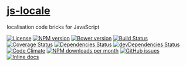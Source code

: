 [js-locale](http://make-github-pseudonymous-again.github.io/js-locale)
==

localisation code bricks for JavaScript

[![License](https://img.shields.io/github/license/make-github-pseudonymous-again/js-locale.svg?style=flat)](https://raw.githubusercontent.com/make-github-pseudonymous-again/js-locale/master/LICENSE)
[![NPM version](https://img.shields.io/npm/v/@aureooms/js-locale.svg?style=flat)](https://www.npmjs.org/package/@aureooms/js-locale)
[![Bower version](https://img.shields.io/bower/v/@aureooms/js-locale.svg?style=flat)](http://bower.io/search/?q=@aureooms/js-locale)
[![Build Status](https://img.shields.io/travis/make-github-pseudonymous-again/js-locale.svg?style=flat)](https://travis-ci.org/make-github-pseudonymous-again/js-locale)
[![Coverage Status](https://img.shields.io/coveralls/make-github-pseudonymous-again/js-locale.svg?style=flat)](https://coveralls.io/r/make-github-pseudonymous-again/js-locale)
[![Dependencies Status](https://img.shields.io/david/make-github-pseudonymous-again/js-locale.svg?style=flat)](https://david-dm.org/make-github-pseudonymous-again/js-locale#info=dependencies)
[![devDependencies Status](https://img.shields.io/david/dev/make-github-pseudonymous-again/js-locale.svg?style=flat)](https://david-dm.org/make-github-pseudonymous-again/js-locale#info=devDependencies)
[![Code Climate](https://img.shields.io/codeclimate/github/make-github-pseudonymous-again/js-locale.svg?style=flat)](https://codeclimate.com/github/make-github-pseudonymous-again/js-locale)
[![NPM downloads per month](https://img.shields.io/npm/dm/@aureooms/js-locale.svg?style=flat)](https://www.npmjs.org/package/@aureooms/js-locale)
[![GitHub issues](https://img.shields.io/github/issues/make-github-pseudonymous-again/js-locale.svg?style=flat)](https://github.com/make-github-pseudonymous-again/js-locale/issues)
[![Inline docs](http://inch-ci.org/github/make-github-pseudonymous-again/js-locale.svg?branch=master&style=shields)](http://inch-ci.org/github/make-github-pseudonymous-again/js-locale)
